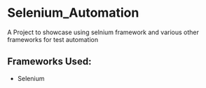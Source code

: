 # Selenium_Automation
A Project to showcase using selnium framework and various other frameworks for test automation

Frameworks Used:
----------------
- Selenium
